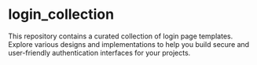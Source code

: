 # login_collection
This repository contains a curated collection of login page templates. Explore various designs and implementations to help you build secure and user-friendly authentication interfaces for your projects.